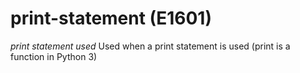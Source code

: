 # print-statement (E1601)

*print statement used* Used when a print statement is used (print is a
function in Python 3)

